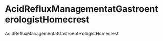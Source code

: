# AcidRefluxManagementatGastroenterologistHomecrest
AcidRefluxManagementatGastroenterologistHomecrest
